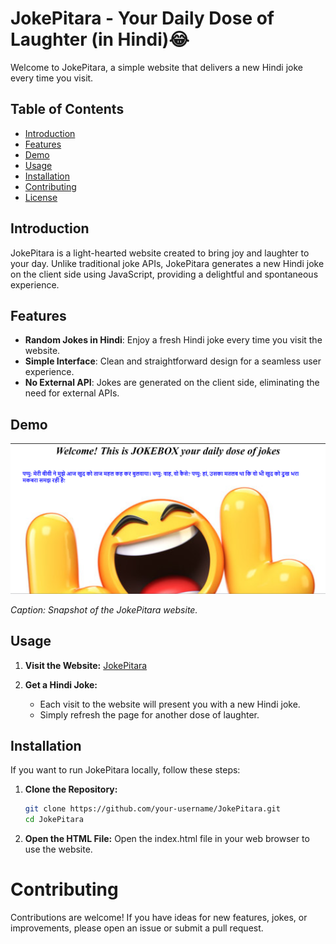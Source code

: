 # JokePitara - Your Daily Dose of Laughter (in Hindi)😂

Welcome to JokePitara, a simple website that delivers a new Hindi joke every time you visit.

## Table of Contents

- [Introduction](#introduction)
- [Features](#features)
- [Demo](#demo)
- [Usage](#usage)
- [Installation](#installation)
- [Contributing](#contributing)
- [License](#license)

## Introduction

JokePitara is a light-hearted website created to bring joy and laughter to your day. Unlike traditional joke APIs, JokePitara generates a new Hindi joke on the client side using JavaScript, providing a delightful and spontaneous experience.

## Features

- **Random Jokes in Hindi**: Enjoy a fresh Hindi joke every time you visit the website.
- **Simple Interface**: Clean and straightforward design for a seamless user experience.
- **No External API**: Jokes are generated on the client side, eliminating the need for external APIs.

## Demo

![JokePitara Demo](./joke.png)

*Caption: Snapshot of the JokePitara website.*

## Usage

1. **Visit the Website:**
   [JokePitara](https://your-jokepitara.com)

2. **Get a Hindi Joke:**
   - Each visit to the website will present you with a new Hindi joke.
   - Simply refresh the page for another dose of laughter.

## Installation

If you want to run JokePitara locally, follow these steps:

1. **Clone the Repository:**
   ```bash
   git clone https://github.com/your-username/JokePitara.git
   cd JokePitara
   ```

2. **Open the HTML File:**
Open the index.html file in your web browser to use the website.

# Contributing
Contributions are welcome! If you have ideas for new features, jokes, or improvements, please open an issue or submit a pull request.
